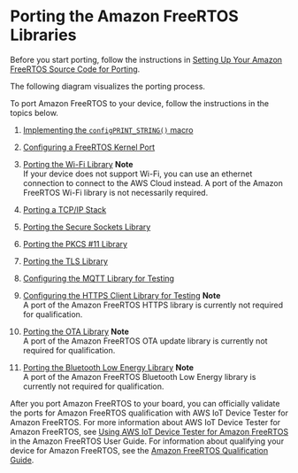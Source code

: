 # Porting the Amazon FreeRTOS Libraries<a name="afr-porting"></a>

Before you start porting, follow the instructions in [Setting Up Your Amazon FreeRTOS Source Code for Porting](porting-set-up-project.md)\.

The following diagram visualizes the porting process\.

To port Amazon FreeRTOS to your device, follow the instructions in the topics below\.

1. [Implementing the `configPRINT_STRING()` macro](afr-porting-config.md)

1. [Configuring a FreeRTOS Kernel Port](afr-porting-kernel.md)

1. [Porting the Wi\-Fi Library](afr-porting-wifi.md)
**Note**  
If your device does not support Wi\-Fi, you can use an ethernet connection to connect to the AWS Cloud instead\. A port of the Amazon FreeRTOS Wi\-Fi library is not necessarily required\.

1. [Porting a TCP/IP Stack](afr-porting-tcp.md)

1. [Porting the Secure Sockets Library](afr-porting-ss.md)

1. [Porting the PKCS \#11 Library](afr-porting-pkcs.md)

1. [Porting the TLS Library](afr-porting-tls.md)

1. [Configuring the MQTT Library for Testing](afr-porting-mqtt.md)

1. [Configuring the HTTPS Client Library for Testing](afr-porting-https.md)
**Note**  
A port of the Amazon FreeRTOS HTTPS library is currently not required for qualification\.

1. [Porting the OTA Library](afr-porting-ota.md)
**Note**  
A port of the Amazon FreeRTOS OTA update library is currently not required for qualification\.

1. [Porting the Bluetooth Low Energy Library](afr-porting-ble.md)
**Note**  
A port of the Amazon FreeRTOS Bluetooth Low Energy library is currently not required for qualification\.

After you port Amazon FreeRTOS to your board, you can officially validate the ports for Amazon FreeRTOS qualification with AWS IoT Device Tester for Amazon FreeRTOS\. For more information about AWS IoT Device Tester for Amazon FreeRTOS, see [Using AWS IoT Device Tester for Amazon FreeRTOS](https://docs.aws.amazon.com/freertos/latest/userguide/device-tester-for-freertos-ug.html) in the Amazon FreeRTOS User Guide\. For information about qualifying your device for Amazon FreeRTOS, see the [Amazon FreeRTOS Qualification Guide](https://docs.aws.amazon.com/freertos/latest/qualificationguide/)\. 